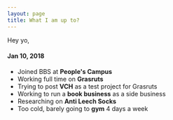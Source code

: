 ```yaml
---
layout: page
title: What I am up to?
---
```


Hey yo,
#### Jan 10, 2018
* Joined BBS at **People's Campus**
* Working full time on **Grasruts**
* Trying to post **VCH** as a test project for Grasruts
* Working to run a **book business** as a side business
* Researching on **Anti Leech Socks**
* Too cold, barely going to **gym** 4 days a week


